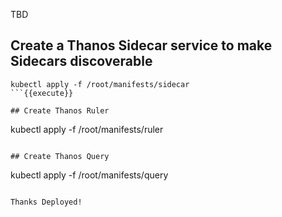 TBD

## Create a Thanos Sidecar service to make Sidecars discoverable

```
kubectl apply -f /root/manifests/sidecar
```{{execute}}

## Create Thanos Ruler

```
kubectl apply -f /root/manifests/ruler
```{{execute}}

## Create Thanos Query

```
kubectl apply -f /root/manifests/query
```{{execute}}

Thanks Deployed!
